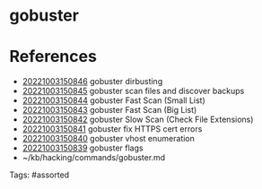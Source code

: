 # gobuster

# References
- [20221003150846](/zet/20221003150846/) gobuster dirbusting
- [20221003150845](/zet/20221003150845/) gobuster scan files and discover backups
- [20221003150844](/zet/20221003150844/) gobuster Fast Scan (Small List)
- [20221003150843](/zet/20221003150843/) gobuster Fast Scan (Big List)
- [20221003150842](/zet/20221003150842/) gobuster Slow Scan (Check File Extensions)
- [20221003150841](/zet/20221003150841/) gobuster fix HTTPS cert errors
- [20221003150840](/zet/20221003150840/) gobuster vhost enumeration
- [20221003150839](/zet/20221003150839/) gobuster flags
- ~/kb/hacking/commands/gobuster.md

Tags:
    #assorted

